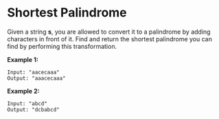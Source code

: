 # Shortest Palindrome

Given a string __s__, you are allowed to convert it to a palindrome by adding characters in front of it. Find and return the shortest palindrome you can find by performing this transformation.

__Example 1:__

```pseudo
Input: "aacecaaa"
Output: "aaacecaaa"

```

__Example 2:__

```pseudo
Input: "abcd"
Output: "dcbabcd"
```